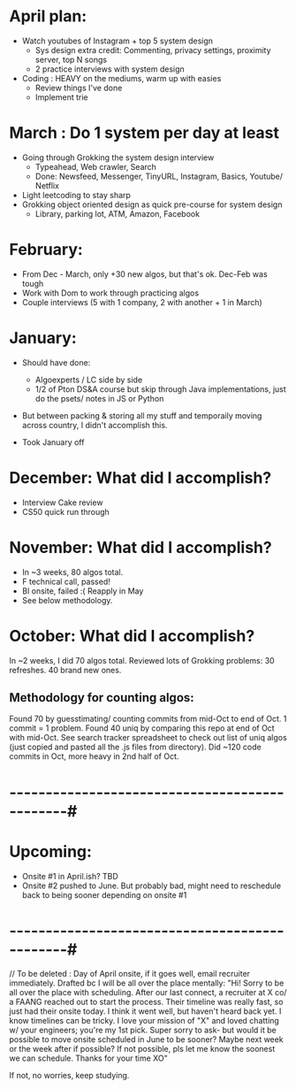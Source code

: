 

# April plan:
- Watch youtubes of Instagram + top 5 system design 
    - Sys design extra credit: Commenting, privacy settings, proximity server, top N songs
    - 2 practice interviews with system design 
- Coding : HEAVY on the mediums, warm up with easies
    - Review things I've done
    - Implement trie

# March : Do 1 system per day at least 
- Going through Grokking the system design interview 
    - Typeahead, Web crawler, Search
    - Done: Newsfeed, Messenger, TinyURL, Instagram, Basics, 
    Youtube/ Netflix 
- Light leetcoding to stay sharp 
- Grokking object oriented design as quick pre-course for system design 
    - Library, parking lot, ATM, Amazon, Facebook 

# February:
- From Dec - March, only +30 new algos, but that's ok. Dec-Feb was tough 
- Work with Dom to work through practicing algos 
- Couple interviews (5 with 1 company, 2 with another + 1 in March)


# January:
- Should have done:
    * Algoexperts / LC side by side
    * 1/2 of Pton DS&A course but skip through Java implementations, just do the psets/ notes in JS or Python 

- But between packing & storing all my stuff and temporaily moving across country, I didn't accomplish this. 
- Took January off 


# December: What did I accomplish?
- Interview Cake review 
- CS50 quick run through


# November: What did I accomplish?
- In ~3 weeks, 80 algos total. 
- F technical call, passed! 
- Bl onsite, failed :( Reapply in May 
- See below methodology.


# October: What did I accomplish?
In ~2 weeks, I did 70 algos total. Reviewed lots of Grokking problems: 30 refreshes. 40 brand new ones. 


## Methodology for counting algos: 
Found 70 by guesstimating/ counting commits from mid-Oct to end of Oct. 1 commit = 1 problem. Found 40 uniq by comparing this repo at end of Oct with mid-Oct. See search tracker spreadsheet to check out list of uniq algos (just copied and pasted all the .js files from directory). Did ~120 code commits in Oct, more heavy in 2nd half of Oct. 



# ----------------------------------------------#

# Upcoming: 
* Onsite #1 in April.ish? TBD
* Onsite #2 pushed to June. But probably bad, might need to 
reschedule back to being sooner depending on onsite #1 

# ----------------------------------------------#


// To be deleted : 
Day of April onsite, if it goes well, email recruiter immediately. 
Drafted bc I will be all over the place mentally: 
"Hi! Sorry to be all over the place with scheduling. After our last 
connect, a recruiter at X co/ a FAANG reached out to start the process. 
Their timeline was really fast, so just had their onsite today. 
I think it went well, but haven't heard back yet. I know timelines can be tricky. 
I love your mission of "X" and loved chatting w/ your engineers; you're my 1st pick. 
Super sorry to ask- but would it be possible to move onsite scheduled
in June to be sooner? Maybe next week or the week after if possible?
If not possible, pls let me know the soonest we can schedule.
Thanks for your time XO"

If not, no worries, keep studying. 